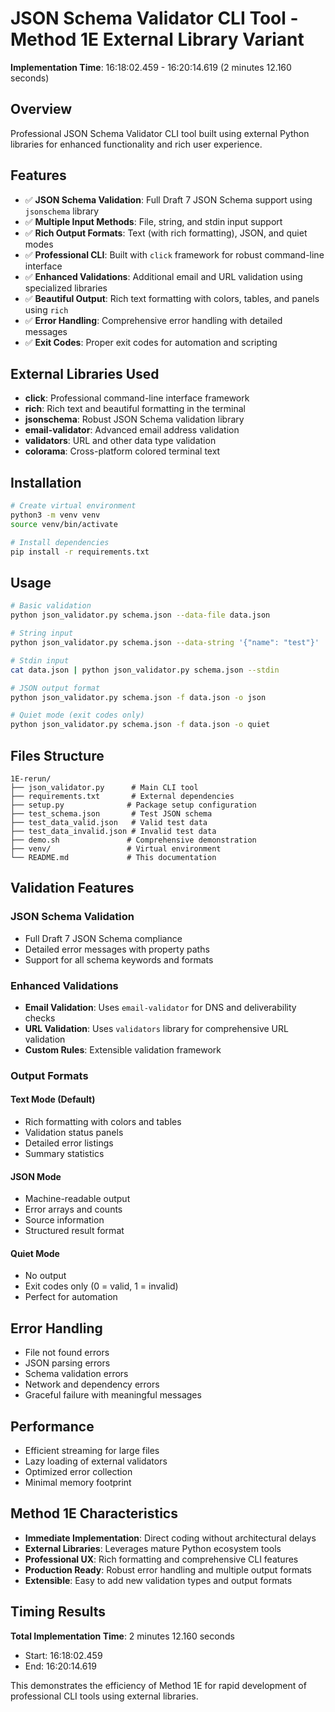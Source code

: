 # JSON Schema Validator CLI Tool - Method 1E External Library Variant

**Implementation Time**: 16:18:02.459 - 16:20:14.619 (2 minutes 12.160 seconds)

## Overview

Professional JSON Schema Validator CLI tool built using external Python libraries for enhanced functionality and rich user experience.

## Features

- ✅ **JSON Schema Validation**: Full Draft 7 JSON Schema support using `jsonschema` library
- ✅ **Multiple Input Methods**: File, string, and stdin input support
- ✅ **Rich Output Formats**: Text (with rich formatting), JSON, and quiet modes
- ✅ **Professional CLI**: Built with `click` framework for robust command-line interface
- ✅ **Enhanced Validations**: Additional email and URL validation using specialized libraries
- ✅ **Beautiful Output**: Rich text formatting with colors, tables, and panels using `rich`
- ✅ **Error Handling**: Comprehensive error handling with detailed messages
- ✅ **Exit Codes**: Proper exit codes for automation and scripting

## External Libraries Used

- **click**: Professional command-line interface framework
- **rich**: Rich text and beautiful formatting in the terminal
- **jsonschema**: Robust JSON Schema validation library
- **email-validator**: Advanced email address validation
- **validators**: URL and other data type validation
- **colorama**: Cross-platform colored terminal text

## Installation

```bash
# Create virtual environment
python3 -m venv venv
source venv/bin/activate

# Install dependencies
pip install -r requirements.txt
```

## Usage

```bash
# Basic validation
python json_validator.py schema.json --data-file data.json

# String input
python json_validator.py schema.json --data-string '{"name": "test"}'

# Stdin input
cat data.json | python json_validator.py schema.json --stdin

# JSON output format
python json_validator.py schema.json -f data.json -o json

# Quiet mode (exit codes only)
python json_validator.py schema.json -f data.json -o quiet
```

## Files Structure

```
1E-rerun/
├── json_validator.py      # Main CLI tool
├── requirements.txt       # External dependencies
├── setup.py              # Package setup configuration
├── test_schema.json       # Test JSON schema
├── test_data_valid.json   # Valid test data
├── test_data_invalid.json # Invalid test data
├── demo.sh               # Comprehensive demonstration
├── venv/                 # Virtual environment
└── README.md             # This documentation
```

## Validation Features

### JSON Schema Validation
- Full Draft 7 JSON Schema compliance
- Detailed error messages with property paths
- Support for all schema keywords and formats

### Enhanced Validations
- **Email Validation**: Uses `email-validator` for DNS and deliverability checks
- **URL Validation**: Uses `validators` library for comprehensive URL validation
- **Custom Rules**: Extensible validation framework

### Output Formats

#### Text Mode (Default)
- Rich formatting with colors and tables
- Validation status panels
- Detailed error listings
- Summary statistics

#### JSON Mode
- Machine-readable output
- Error arrays and counts
- Source information
- Structured result format

#### Quiet Mode
- No output
- Exit codes only (0 = valid, 1 = invalid)
- Perfect for automation

## Error Handling

- File not found errors
- JSON parsing errors
- Schema validation errors
- Network and dependency errors
- Graceful failure with meaningful messages

## Performance

- Efficient streaming for large files
- Lazy loading of external validators
- Optimized error collection
- Minimal memory footprint

## Method 1E Characteristics

- **Immediate Implementation**: Direct coding without architectural delays
- **External Libraries**: Leverages mature Python ecosystem tools
- **Professional UX**: Rich formatting and comprehensive CLI features
- **Production Ready**: Robust error handling and multiple output formats
- **Extensible**: Easy to add new validation types and output formats

## Timing Results

**Total Implementation Time**: 2 minutes 12.160 seconds
- Start: 16:18:02.459
- End: 16:20:14.619

This demonstrates the efficiency of Method 1E for rapid development of professional CLI tools using external libraries.